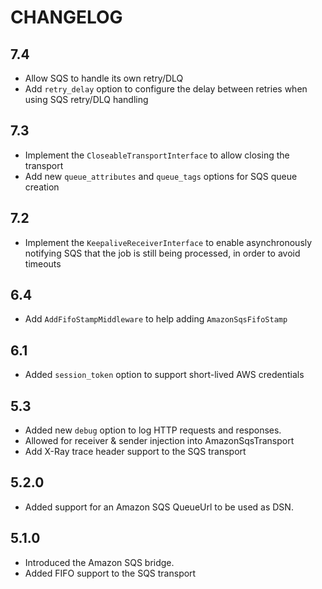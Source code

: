 CHANGELOG
=========

7.4
---

* Allow SQS to handle its own retry/DLQ
* Add `retry_delay` option to configure the delay between retries when using SQS retry/DLQ handling

7.3
---

 * Implement the `CloseableTransportInterface` to allow closing the transport
 * Add new `queue_attributes` and `queue_tags` options for SQS queue creation

7.2
---

 * Implement the `KeepaliveReceiverInterface` to enable asynchronously notifying SQS that the job is still being processed, in order to avoid timeouts

6.4
---

 * Add `AddFifoStampMiddleware` to help adding `AmazonSqsFifoStamp`

6.1
---

 * Added `session_token` option to support short-lived AWS credentials

5.3
---

 * Added new `debug` option to log HTTP requests and responses.
 * Allowed for receiver & sender injection into AmazonSqsTransport
 * Add X-Ray trace header support to the SQS transport

5.2.0
-----

 * Added support for an Amazon SQS QueueUrl to be used as DSN.

5.1.0
-----

 * Introduced the Amazon SQS bridge.
 * Added FIFO support to the SQS transport
